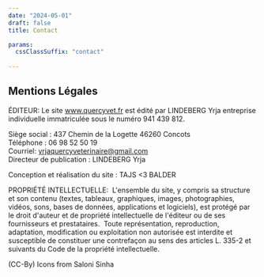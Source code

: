 ```yaml
---
date: "2024-05-01"
draft: false
title: Contact

params:
  cssClassSuffix: "contact"
  
---
```


## Mentions Légales

ÉDITEUR:
Le site www.quercyvet.fr est édité par LINDEBERG Yrja entreprise individuelle immatriculée sous le numéro 941 439 812.

Siège social : 437 Chemin de la Logette 46260 Concots<br>
Téléphone : 06 98 52 50 19<br>
Courriel: yrjaquercyveterinaire@gmail.com<br>
Directeur de publication : LINDEBERG Yrja<br>

Conception et réalisation du site : TAJS <3 BALDER

PROPRIÉTÉ INTELLECTUELLE: 
L'ensemble du site, y compris sa structure et son contenu (textes, tableaux, graphiques, images, photographies, vidéos, sons, bases de données, applications et logiciels), est protégé par le droit d'auteur et de propriété intellectuelle de l'éditeur ou de ses fournisseurs et prestataires. 
Toute représentation, reproduction, adaptation, modification ou exploitation non autorisée est interdite et susceptible de constituer une contrefaçon au sens des articles L. 335-2 et suivants du Code de la propriété intellectuelle.

(CC-By) Icons from Saloni Sinha
